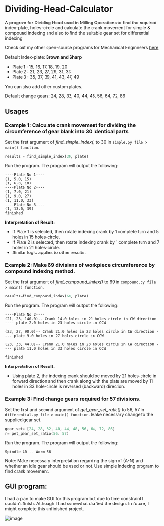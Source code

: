 # Dividing-Head-Calculator
A program for Dividing Head used in Milling Operations to find the required index-plate, holes-circle and calculate the crank movement for simple &amp; compound indexing and also to find the suitable gear set for differential indexing.

Check out my other open-source programs for Mechanical Enginneers [here](https://github.com/Shihabus-Sakib-Rad)

Default Index-plate: **Brown and Sharp**
- Plate 1 : 15, 16, 17, 18, 19, 20
- Plate 2 : 21, 23, 27, 29, 31, 33
- Plate 3 : 35, 37, 39, 41, 43, 47, 49

You can also add other custom plates.

Default change gears: 24, 28, 32, 40, 44, 48, 56, 64, 72, 86

## Usages

### Example 1: Calculate crank movement for dividing the circumference of gear blank into 30 identical parts

Set the first argument of *find_simple_index()* to 30 in `simple.py file > main() function`.
```python
results = find_simple_index(30, plate)
```
Run the program. The program will output the following:
```
----Plate No 1----
(1, 5.0, 15)
(1, 6.0, 18)
----Plate No 2----
(1, 7.0, 21)
(1, 9.0, 27)
(1, 11.0, 33)
----Plate No 3----
(1, 13.0, 39)
finished
```

**Interpretation of Result:**
- If Plate 1 is selected, then rotate indexing crank by 1 complete turn and 5 holes in 15 holes-circle. 
- If Plate 2 is selected, then rotate indexing crank by 1 complete turn and 7 holes in 21 holes-circle.
- Similar logic applies to other results.

### Example 2: Make 69 divisions of workpiece circumference by compound indexing method.
Set the first argument of  *find_compound_index()* to 69 in `compound.py file > main() function`.
```python
results=find_compound_index(69, plate)
```
Run the program. The program will output the following:
```
----Plate No 2----
(21, 23, 140.0)-- Crank 14.0 holes in 21 holes circle in CW direction ---- plate 2.0 holes in 23 holes circle in CCW

(23, 27, 90.0)-- Crank 21.0 holes in 23 holes circle in CW direction ---- plate 9.0 holes in 27 holes circle in CCW

(23, 33, 44.0)-- Crank 21.0 holes in 23 holes circle in CW direction ---- plate 11.0 holes in 33 holes circle in CCW

finished
```
**Interpretation of Result:**
- Using plate 2, the indexing crank should be moved by 21 holes-circle in forward direction and then crank along with the plate are moved by 11 holes in 33 hole-circle is reversed (backward) direction.


### Example 3: Find change gears required for 57 divisions.
Set the first and second argument of *get_gear_set_ratio()* to 56, 57 in `differential.py file > main() function`. Make necessary change to the supplied gear set.
```python
gear_set= [24, 28, 32, 40, 44, 48, 56, 64, 72, 86]
r= get_gear_set_ratio(56, 57)
```
Run the program. The program will output the following:
```
Spindle 40 -- Worm 56
```

Note: Make necessary interpretation regarding the sign of (A-N) and whether an idle gear should be used or not. Use simple Indexing program to find crank movement.

## GUI program:
I had a plan to make GUI for this program but due to time constraint I couldn't finish. Although I had somewhat drafted the design. In future, I might complete this unfinished project.

![image](https://user-images.githubusercontent.com/47505877/180083056-72a5b872-9f87-40ac-a79a-1545aef7ad77.png)
